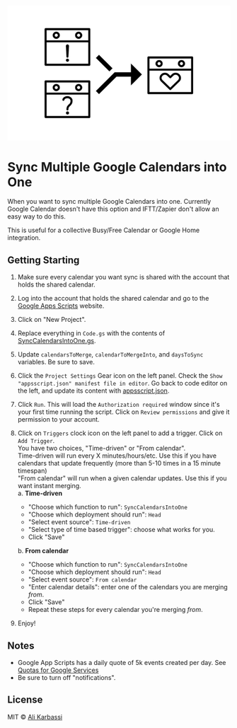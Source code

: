 <p align="center"><img src="logo.png"/></p>

# Sync Multiple Google Calendars into One

When you want to sync multiple Google Calendars into one. Currently Google Calendar doesn't have this option and IFTT/Zapier don't allow an easy way to do this.

This is useful for a collective Busy/Free Calendar or Google Home integration.

## Getting Starting

1. Make sure every calendar you want sync is shared with the account that holds the shared calendar.
2. Log into the account that holds the shared calendar and go to the [Google Apps Scripts] website.
3. Click on "New Project".
4. Replace everything in `Code.gs` with the contents of [SyncCalendarsIntoOne.gs].
5. Update `calendarsToMerge`, `calendarToMergeInto`, and `daysToSync` variables. Be sure to save.
6. Click the `Project Settings` Gear icon on the left panel. Check the `Show "appsscript.json" manifest file in editor`. Go back to code editor on the left, and update its content with [appsscript.json](https://github.com/karbassi/sync-multiple-google-calendars/blob/master/appsscript.json).
7. Click `Run`. This will load the `Authorization required` window since it's your first time running the script. Click on `Review permissions` and give it permission to your account.
8. Click on `Triggers` clock icon on the left panel to add a trigger. Click on `Add Trigger`. \
   You have two choices, "Time-driven" or "From calendar". \
   Time-driven will run every X minutes/hours/etc. Use this if you have calendars that update frequently (more than 5-10 times in a 15 minute timespan)\
   "From calendar" will run when a given calendar updates. Use this if you want instant merging. \
   a. **Time-driven**
   - "Choose which function to run": `SyncCalendarsIntoOne`
   - "Choose which deployment should run": `Head`
   - "Select event source": `Time-driven`
   - "Select type of time based trigger": choose what works for you.
   - Click "Save"

   b. **From calendar**
   - "Choose which function to run": `SyncCalendarsIntoOne`
   - "Choose which deployment should run": `Head`
   - "Select event source": `From calendar`
   - "Enter calendar details": enter one of the calendars you are merging _from_. 
   - Click "Save"
   - Repeat these steps for every calendar you're merging _from_.

9. Enjoy!



## Notes
- Google App Scripts has a daily quote of 5k events created per day. See [Quotas for Google Services]
- Be sure to turn off "notifications".

## License

MIT © [Ali Karbassi]

[Ali Karbassi]: http://karbassi.com
[trigger-icon]: trigger.png
[Google Apps Scripts]: https://script.google.com/intro
[SyncCalendarsIntoOne.gs]: ../SyncCalendarsIntoOne.gs
[Quotas for Google Services]: https://developers.google.com/apps-script/guides/services/quotas
